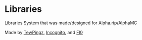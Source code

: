 # Libraries
Libraries System that was made/designed for Alpha.rip/AlphaMC


Made by [TewPingz](https://github.com/TewPingz), [Incognito](https://github.com/Incognitolol), and [Fl0](https://github.com/Flo0)

